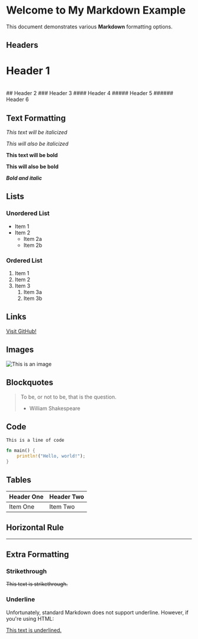 
# Welcome to My Markdown Example

This document demonstrates various **Markdown** formatting options.

## Headers

# Header 1
</br>
## Header 2
### Header 3
#### Header 4
##### Header 5
###### Header 6

## Text Formatting

*This text will be italicized*

_This will also be italicized_

**This text will be bold**

__This will also be bold__

***Bold and italic***

## Lists

### Unordered List

* Item 1
* Item 2
  * Item 2a
  * Item 2b

### Ordered List

1. Item 1
2. Item 2
3. Item 3
   1. Item 3a
   2. Item 3b

## Links

[Visit GitHub!](https://github.com)

## Images

![This is an image](https://via.placeholder.com/150)

## Blockquotes

> To be, or not to be, that is the question.
> - William Shakespeare

## Code

`This is a line of code`

```rust
fn main() {
    println!("Hello, world!");
}
```

## Tables

| Header One     | Header Two     |
| -------------- | -------------- |
| Item One       | Item Two       |

## Horizontal Rule

---

## Extra Formatting

### Strikethrough

~~This text is strikethrough.~~

### Underline

Unfortunately, standard Markdown does not support underline. However, if you're using HTML:

<u>This text is underlined.</u>